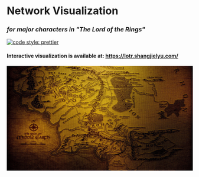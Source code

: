 # Network Visualization

### *for major characters in "The Lord of the Rings"*

[![code style: prettier](https://img.shields.io/badge/code_style-prettier-ff69b4.svg?style=flat-square)](https://github.com/prettier/prettier)

#### Interactive visualization is available at: https://lotr.shangjielyu.com/

![preview](docs/background.jpg)